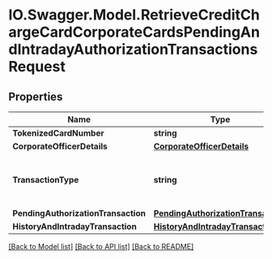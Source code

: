 # IO.Swagger.Model.RetrieveCreditChargeCardCorporateCardsPendingAndIntradayAuthorizationTransactionsRequest
## Properties

Name | Type | Description | Notes
------------ | ------------- | ------------- | -------------
**TokenizedCardNumber** | **string** | Tokenized card number | 
**CorporateOfficerDetails** | [**CorporateOfficerDetails**](CorporateOfficerDetails.md) |  | [optional] 
**TransactionType** | **string** | transactionType. This is a reference data field. Please use /v1/utilities/referenceData/{transactionType} resource to get possible values of this field with descriptions | 
**PendingAuthorizationTransaction** | [**PendingAuthorizationTransaction**](PendingAuthorizationTransaction.md) |  | [optional] 
**HistoryAndIntradayTransaction** | [**HistoryAndIntradayTransaction**](HistoryAndIntradayTransaction.md) |  | [optional] 

[[Back to Model list]](../README.md#documentation-for-models) [[Back to API list]](../README.md#documentation-for-api-endpoints) [[Back to README]](../README.md)

